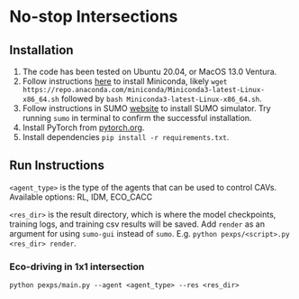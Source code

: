 # No-stop Intersections

## Installation
1. The code has been tested on Ubuntu 20.04, or MacOS 13.0 Ventura.
2. Follow instructions [here](https://docs.conda.io/projects/conda/en/latest/user-guide/install/) to install Miniconda, likely `wget https://repo.anaconda.com/miniconda/Miniconda3-latest-Linux-x86_64.sh` followed by `bash Miniconda3-latest-Linux-x86_64.sh`.
3. Follow instructions in SUMO [website](https://eclipse.dev/sumo/) to install SUMO simulator. Try running `sumo` in terminal to confirm the successful installation.
4. Install PyTorch from [pytorch.org](pytorch.org).
5. Install dependencies `pip install -r requirements.txt`.

## Run Instructions
`<agent_type>` is the type of the agents that can be used to control CAVs. Available options: RL, IDM, ECO_CACC

`<res_dir>` is the result directory, which is where the model checkpoints, training logs, and training csv results will be saved. Add `render` as an argument for using `sumo-gui` instead of `sumo`. E.g. `python pexps/<script>.py <res_dir> render`.

### Eco-driving in 1x1 intersection
`python pexps/main.py --agent <agent_type> --res <res_dir>`  
